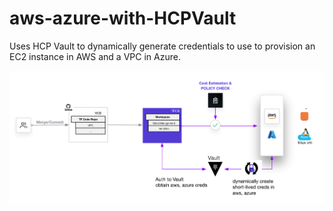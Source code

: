 # aws-azure-with-HCPVault
Uses HCP Vault to dynamically generate credentials to use to provision an EC2 instance in AWS and a VPC in Azure.


![Demo workflow](images/aws-azure-with-HCPVault.png)

